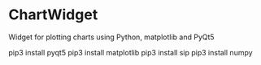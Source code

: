 # ChartWidget
Widget for plotting charts using Python, matplotlib and PyQt5

pip3 install pyqt5
pip3 install matplotlib
pip3 install sip 
pip3 install numpy
